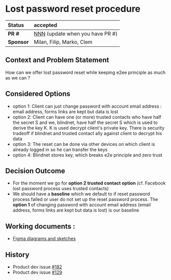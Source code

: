 # Lost password reset procedure

| Status      | accepted
| :---------- | :-------------------------------------------------------------------------------------- |
| **PR #**    | [NNN](https://github.com/blindnet-io/PROJECT/pull/NNN) (update when you have PR #)      |
| **Sponsor** | Milan, Filip, Marko, Clem                                                      |

## Context and Problem Statement

How can we offer lost password reset while keeping e2ee principle as much as we can ?


## Considered Options

- option 1: Client can just change password with account email address : email address, forms links are kept but data is lost
- option 2: Client can have one (or more) trusted contacts who have half the secret S and we, blindnet, have half the secret S which is used to derive the key K. K is used decrypt client's private key. There is security tradeoff if blindnet and trusted contact ally against client to decrypt his data
- option 3: The reset can be done via other devices on which client is already logged in so he can transfer the keys
- option 4: Blindnet stores key, which breaks e2e principle and zero trust 

## Decision Outcome

- For the moment we go for **option 2 trusted contact option** (cf. Facebook lost password process uses trusted contacts)
- We should have a **baseline** which we default to if reset password process failed or user do not set up the reset password process. The **option 1** of changing password with account email address (email address, forms links are kept but data is lost) is our baseline

## Working documents : 
- [Figma diagrams and sketches](https://www.figma.com/file/G7Fm7WiOecw3n7MScbtSL9/Lost-password-reset?node-id=0%3A1) 

## History <!-- optional -->

- Product dev issue [#182](https://github.com/blindnet-io/product-management/issues/182)
- Product dev issue [#129](https://github.com/blindnet-io/product-management/issues/129)


<!-- markdownlint-disable-file MD013 -->
